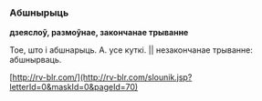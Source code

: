 ### Абшнырыць
**дзеяслоў, размоўнае, закончанае трыванне**

Тое, што і абшнарыць. А. усе куткі. || незакончанае трыванне: абшнырваць.

<a rel="author">[http://rv-blr.com/](http://rv-blr.com/slounik.jsp?letterId=0&maskId=0&pageId=70)</a>
